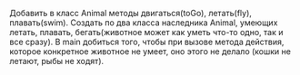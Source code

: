 Добавить в класс Animal методы двигаться(toGo), летать(fly), плавать(swim). 
Создать по два класса наследника Animal, умеющих летать, плавать, бегать(животное может как уметь что-то одно, так и все сразу).
В main добиться того, чтобы при вызове метода действия, которое конкретное животное не умеет, оно этого не делало (кошки не летают, рыбы не ходят).
